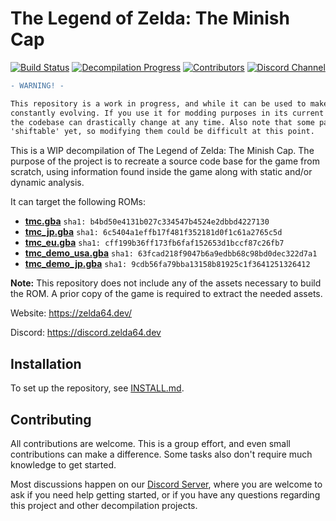 # The Legend of Zelda: The Minish Cap


[![Build Status][jenkins-badge]][jenkins] [![Decompilation Progress][progress-badge]][progress] [![Contributors][contributors-badge]][contributors] [![Discord Channel][discord-badge]][discord]

[jenkins]: https://jenkins.deco.mp/job/TMC/job/master
[jenkins-badge]: https://img.shields.io/jenkins/build?jobUrl=https%3A%2F%2Fjenkins.deco.mp%2Fjob%2FTMC%2Fjob%2Fmaster

[progress]: https://zelda64.dev/games/tmc
[progress-badge]: https://img.shields.io/endpoint?url=https://zelda64.dev/assets/csv/progress-tmc-shield.json

[contributors]: https://github.com/zeldaret/tmc/graphs/contributors
[contributors-badge]: https://img.shields.io/github/contributors/zeldaret/tmc

[discord]: https://discord.zelda64.dev
[discord-badge]: https://img.shields.io/discord/688807550715560050?color=%237289DA&logo=discord&logoColor=%23FFFFFF

```diff
- WARNING! -

This repository is a work in progress, and while it can be used to make certain changes, it's still
constantly evolving. If you use it for modding purposes in its current state, please be aware that
the codebase can drastically change at any time. Also note that some parts of the ROM may not be
'shiftable' yet, so modifying them could be difficult at this point.
```

This is a WIP decompilation of The Legend of Zelda: The Minish Cap.
The purpose of the project is to recreate a source code base for the game from scratch, using information found inside the game along with static and/or dynamic analysis.

It can target the following ROMs:

* [**tmc.gba**](https://datomatic.no-intro.org/index.php?page=show_record&s=23&n=1841) `sha1: b4bd50e4131b027c334547b4524e2dbbd4227130`
* [**tmc_jp.gba**](https://datomatic.no-intro.org/index.php?page=show_record&s=23&n=1719) `sha1: 6c5404a1effb17f481f352181d0f1c61a2765c5d`
* [**tmc_eu.gba**](https://datomatic.no-intro.org/index.php?page=show_record&s=23&n=1734) `sha1: cff199b36ff173fb6faf152653d1bccf87c26fb7`
* [**tmc_demo_usa.gba**](https://datomatic.no-intro.org/index.php?page=show_record&s=23&n=x051) `sha1: 63fcad218f9047b6a9edbb68c98bd0dec322d7a1`
* [**tmc_demo_jp.gba**](https://datomatic.no-intro.org/index.php?page=show_record&s=23&n=x430) `sha1: 9cdb56fa79bba13158b81925c1f3641251326412`

**Note:** This repository does not include any of the assets necessary to build the ROM.
A prior copy of the game is required to extract the needed assets.

Website: <https://zelda64.dev/>

Discord: <https://discord.zelda64.dev>

## Installation

To set up the repository, see [INSTALL.md](INSTALL.md).

## Contributing

All contributions are welcome. This is a group effort, and even small contributions can make a difference.
Some tasks also don't require much knowledge to get started.

Most discussions happen on our [Discord Server](https://discord.zelda64.dev), where you are welcome to ask if you need help getting started, or if you have any questions regarding this project and other decompilation projects.
